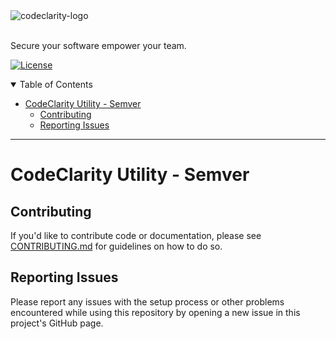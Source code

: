<picture>
  <source media="(prefers-color-scheme: dark)" srcset="https://github.com/CodeClarityCE/identity/blob/main/logo/vectorized/logo_name_white.svg">
  <source media="(prefers-color-scheme: light)" srcset="https://github.com/CodeClarityCE/identity/blob/main/logo/vectorized/logo_name_black.svg">
  <img alt="codeclarity-logo" src="https://github.com/CodeClarityCE/identity/blob/main/logo/vectorized/logo_name_black.svg">
</picture>
<br>
<br>

Secure your software empower your team.

[![License](https://img.shields.io/github/license/codeclarityce/codeclarity-dev)](LICENSE.txt)

<details open="open">
<summary>Table of Contents</summary>

- [CodeClarity Utility - Semver](#codeclarity-utility---semver)
  - [Contributing](#contributing)
  - [Reporting Issues](#reporting-issues)


</details>

---

# CodeClarity Utility - Semver

## Contributing

If you'd like to contribute code or documentation, please see [CONTRIBUTING.md](https://github.com/CodeClarityCE/codeclarity-dev/blob/main/CONTRIBUTING.md) for guidelines on how to do so.

## Reporting Issues

Please report any issues with the setup process or other problems encountered while using this repository by opening a new issue in this project's GitHub page.